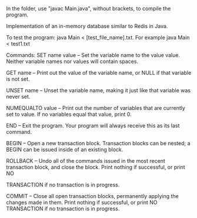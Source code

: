 In the folder, use "javac Main.java", without brackets, to compile the program.

Implementation of an in-memory database similar to Redis in Java.

To test the program: java Main < [test_file_name].txt. For example java Main < test1.txt

Commands:
SET name value – Set the variable name to the value value. Neither variable names nor values will contain spaces.

GET name – Print out the value of the variable name, or NULL if that variable is not set.

UNSET name – Unset the variable name, making it just like that variable was never set.

NUMEQUALTO value – Print out the number of variables that are currently set to value. If no variables equal that value, print 0.

END – Exit the program. Your program will always receive this as its last command.

BEGIN – Open a new transaction block. Transaction blocks can be nested; a BEGIN can be issued inside of an existing block.

ROLLBACK – Undo all of the commands issued in the most recent transaction block, and close the block. Print nothing if successful, or print NO 

TRANSACTION if no transaction is in progress.

COMMIT – Close all open transaction blocks, permanently applying the changes made in them. Print nothing if successful, or print NO TRANSACTION if no transaction is in progress.